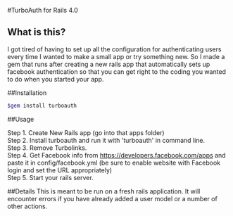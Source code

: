 #TurboAuth for Rails 4.0

## What is this?
I got tired of having to set up all the configuration for authenticating users every time I wanted to make a small app or try something new. So I made a gem that runs after creating a new rails app that automatically sets up facebook authentication so that you can get right to the coding you wanted to do when you started your app.

##Installation

```bash
$gem install turboauth
```

##Usage

Step 1. Create New Rails app (go into that apps folder)<br>
Step 2. Install turboauth and run it with 'turboauth' in command line.<br>
Step 3. Remove Turbolinks.<br>
Step 4. Get Facebook info from https://developers.facebook.com/apps and paste it in config/facebook.yml (be sure to enable website with Facebook login and set the URL appropriately)<br>
Step 5. Start your rails server.<br>

##Details
This is meant to be run on a fresh rails application. It will encounter errors if you have already added a user model or a number of other actions.
